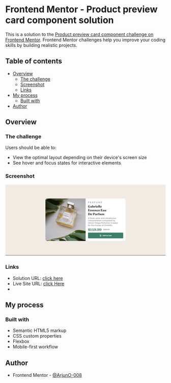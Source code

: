 # Frontend Mentor - Product preview card component solution

This is a solution to the [Product preview card component challenge on Frontend Mentor](https://www.frontendmentor.io/challenges/product-preview-card-component-GO7UmttRfa). Frontend Mentor challenges help you improve your coding skills by building realistic projects. 

## Table of contents

- [Overview](#overview)
  - [The challenge](#the-challenge)
  - [Screenshot](#screenshot)
  - [Links](#links)
- [My process](#my-process)
  - [Built with](#built-with)  
- [Author](#author)

## Overview

### The challenge

Users should be able to:

- View the optimal layout depending on their device's screen size
- See hover and focus states for interactive elements

### Screenshot

![](./screenshot.jpg)

### Links

- Solution URL: [click here](https://your-solution-url.com)
- Live Site URL: [click Here](https://arjuno-008.github.io/product-preview-card-component-main-Frontend-Mentor/)
- 
## My process

### Built with

- Semantic HTML5 markup
- CSS custom properties
- Flexbox
- Mobile-first workflow


## Author


- Frontend Mentor - [@ArjunO-008](https://www.frontendmentor.io/profile/ArjunO-008)
